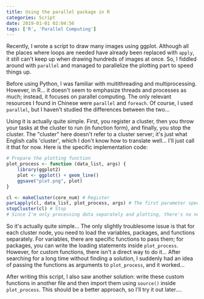 ```yaml
---
title: Using the parallel package in R
categories: Script
date: 2019-01-01 02:04:56
tags: ['R', 'Parallel Computing']
---
```


Recently, I wrote a script to draw many images using ggplot. Although all the places where loops are needed have already been replaced with `apply`, it still can't keep up when drawing hundreds of images at once. So, I fiddled around with `parallel` and managed to parallelize the plotting part to speed things up.
<!-- Abstract section -->
<!-- more -->
Before using Python, I was familiar with multithreading and multiprocessing. However, in R... it doesn't seem to emphasize threads and processes as much; instead, it focuses on parallel computing. The only relevant resources I found in Chinese were `parallel` and `foreach`. Of course, I used `parallel`, but I haven't studied the differences between the two...

Using it is actually quite simple. First, you register a cluster, then you throw your tasks at the cluster to run (in function form), and finally, you stop the cluster. The "cluster" here doesn't refer to a cluster server; it's just what English calls 'cluster', which I don't know how to translate well... I'll just call it that for now. Here is the specific implementation code:

```R
# Prepare the plotting function
plot_process <- function (data_list, args) {
    library(ggplot2)
    plot <- ggplot() + geom_line()
    ggsave("plot.png", plot)
}

cl <- makeCluster(core_num) # Register
parLapply(cl, data_list, plot_process, args) # The first parameter specifies the cluster, and the rest are the same as lapply
stopCluster(cl) # Stop
# Since I'm only processing data separately and plotting, there's no need for the merging step that many tutorials have.
```

So it's actually quite simple... The only slightly troublesome issue is that for each cluster node, you need to load the variables, packages, and functions separately. For variables, there are specific functions to pass them; for packages, you can write the loading statements inside `plot_process`. However, for custom functions, there isn't a direct way to do it...
After searching for a long time without finding a solution, I suddenly had an idea of passing the functions as arguments to `plot_process`, and it worked...

After writing this script, I also saw another solution: write these custom functions in another file and then import them using `source()` inside `plot_process`. This should be a better approach, so I'll try it out later....
